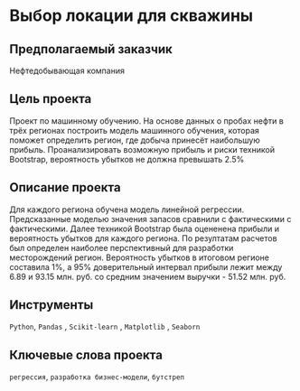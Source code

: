 # Выбор локации для скважины

## Предполагаемый заказчик

Нефтедобывающая компания

## Цель проекта

Проект по машинному обучению. На основе данных о пробах нефти в трёх регионах построить модель машинного обучения, которая поможет определить регион, где добыча принесёт наибольшую прибыль. Проанализировать возможную прибыль и риски техникой Bootstrap, вероятность убытков не должна превышать 2.5%

## Описание проекта

Для каждого региона обучена модель линейной регрессии. Предсказанные моделью значения запасов сравнили с фактическими с фактическими. Далее техникой Bootstrap была оцененена прибыли и вероятность убытков для каждого региона. По резултатам расчетов был определен наиболее  перспективный для разработки месторождений регион. Вероятность убытков в итоговом регионе составила 1%, а 95% доверительный интервал прибыли  лежит между 6.89 и 93.15 млн. руб. со средним значением выручки - 51.52 млн. руб.

## Инструменты

`Python`, `Pandas` , `Scikit-learn` , `Matplotlib` , `Seaborn`

## Ключевые слова проекта

`регрессия`, `разработка бизнес-модели`, `бутстреп`
